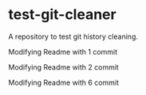 # test-git-cleaner
A repository to test git history cleaning. 

Modifying Readme with 1 commit

Modifying Readme with 2 commit

Modifying Readme with 6 commit
